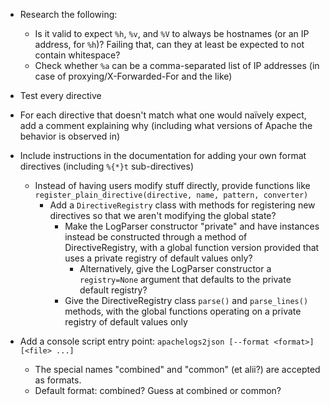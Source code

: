 - Research the following:
    - Is it valid to expect `%h`, `%v`, and `%V` to always be hostnames (or an
      IP address, for `%h`)?  Failing that, can they at least be expected to
      not contain whitespace?
    - Check whether `%a` can be a comma-separated list of IP addresses (in case
      of proxying/X-Forwarded-For and the like)

- Test every directive

- For each directive that doesn't match what one would naïvely expect, add a
  comment explaining why (including what versions of Apache the behavior is
  observed in)

- Include instructions in the documentation for adding your own format
  directives (including `%{*}t` sub-directives)
    - Instead of having users modify stuff directly, provide functions like
      `register_plain_directive(directive, name, pattern, converter)`
        - Add a `DirectiveRegistry` class with methods for registering new
          directives so that we aren't modifying the global state?
            - Make the LogParser constructor "private" and have instances
              instead be constructed through a method of DirectiveRegistry,
              with a global function version provided that uses a private
              registry of default values only?
                - Alternatively, give the LogParser constructor a
                  `registry=None` argument that defaults to the private default
                  registry?
            - Give the DirectiveRegistry class `parse()` and `parse_lines()`
              methods, with the global functions operating on a private
              registry of default values only

- Add a console script entry point: `apachelogs2json [--format <format>]
  [<file> ...]`
    - The special names "combined" and "common" (et alii?) are accepted as
      formats.
    - Default format: combined?  Guess at combined or common?
